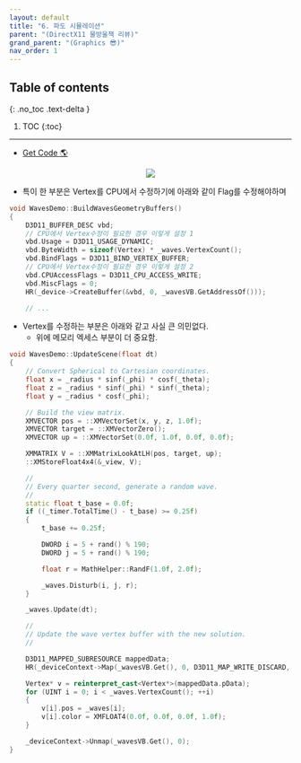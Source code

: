 ```yaml
---
layout: default
title: "6. 파도 시뮬레이션"
parent: "(DirectX11 물방울책 리뷰)"
grand_parent: "(Graphics 😎)"
nav_order: 1
---
```


## Table of contents
{: .no_toc .text-delta }

1. TOC
{:toc}

---

* [Get Code 🌎](https://github.com/Arthur880708/DirectX11-3d-tutorials/tree/12)

<p align="center">
  <img src="https://taehyungs-programming-blog.github.io/blog/assets/images/graphics/bb/bb-6-1.png"/>
</p>

* 특이 한 부분은 Vertex를 CPU에서 수정하기에 아래와 같이 Flag를 수정해야하며

```cpp
void WavesDemo::BuildWavesGeometryBuffers()
{
	D3D11_BUFFER_DESC vbd;
    // CPU에서 Vertex수정이 필요한 경우 이렇게 설정 1
	vbd.Usage = D3D11_USAGE_DYNAMIC;
	vbd.ByteWidth = sizeof(Vertex) * _waves.VertexCount();
	vbd.BindFlags = D3D11_BIND_VERTEX_BUFFER;
    // CPU에서 Vertex수정이 필요한 경우 이렇게 설정 2
	vbd.CPUAccessFlags = D3D11_CPU_ACCESS_WRITE;
	vbd.MiscFlags = 0;
	HR(_device->CreateBuffer(&vbd, 0, _wavesVB.GetAddressOf()));

    // ...
```

* Vertex를 수정하는 부분은 아래와 같고 사실 큰 의민없다.
    * 위에 메모리 엑세스 부분이 더 중요함.

```cpp
void WavesDemo::UpdateScene(float dt)
{
	// Convert Spherical to Cartesian coordinates.
	float x = _radius * sinf(_phi) * cosf(_theta);
	float z = _radius * sinf(_phi) * sinf(_theta);
	float y = _radius * cosf(_phi);

	// Build the view matrix.
	XMVECTOR pos = ::XMVectorSet(x, y, z, 1.0f);
	XMVECTOR target = ::XMVectorZero();
	XMVECTOR up = ::XMVectorSet(0.0f, 1.0f, 0.0f, 0.0f);

	XMMATRIX V = ::XMMatrixLookAtLH(pos, target, up);
	::XMStoreFloat4x4(&_view, V);

	//
	// Every quarter second, generate a random wave.
	//
	static float t_base = 0.0f;
	if ((_timer.TotalTime() - t_base) >= 0.25f)
	{
		t_base += 0.25f;

		DWORD i = 5 + rand() % 190;
		DWORD j = 5 + rand() % 190;

		float r = MathHelper::RandF(1.0f, 2.0f);

		_waves.Disturb(i, j, r);
	}

	_waves.Update(dt);

	//
	// Update the wave vertex buffer with the new solution.
	//

	D3D11_MAPPED_SUBRESOURCE mappedData;
	HR(_deviceContext->Map(_wavesVB.Get(), 0, D3D11_MAP_WRITE_DISCARD, 0, &mappedData));

	Vertex* v = reinterpret_cast<Vertex*>(mappedData.pData);
	for (UINT i = 0; i < _waves.VertexCount(); ++i)
	{
		v[i].pos = _waves[i];
		v[i].color = XMFLOAT4(0.0f, 0.0f, 0.0f, 1.0f);
	}

	_deviceContext->Unmap(_wavesVB.Get(), 0);
}
```